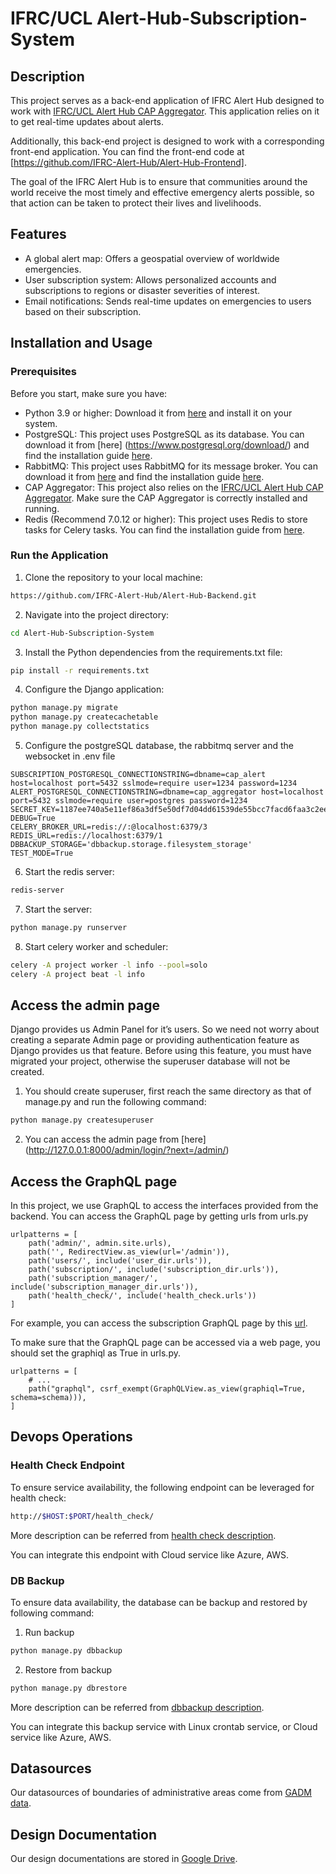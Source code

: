 # IFRC/UCL Alert-Hub-Subscription-System

## Description

This project serves as a back-end application of IFRC Alert Hub designed to work with [IFRC/UCL
Alert Hub CAP Aggregator](https://github.com/IFRC-Alert-Hub/Alert-Hub-CAP-Aggregator).
This application relies on it to get real-time updates about alerts.

Additionally, this back-end project is designed to work with a corresponding front-end application.
You can find the front-end code at [https://github.com/IFRC-Alert-Hub/Alert-Hub-Frontend].

The goal of the IFRC Alert Hub is to ensure that communities around the world receive the most
timely and effective emergency alerts possible, so that action can be taken to protect their lives
and livelihoods.

## Features

- A global alert map: Offers a geospatial overview of worldwide emergencies.
- User subscription system: Allows personalized accounts and subscriptions to regions or disaster
  severities of interest.
- Email notifications: Sends real-time updates on emergencies to users based on their subscription.

## Installation and Usage

### Prerequisites

Before you start, make sure you have:

- Python 3.9 or higher: Download it from [here](https://www.python.org/downloads/) and install
  it on your system.
- PostgreSQL: This project uses PostgreSQL as its database. You can download it from [here]
  (https://www.postgresql.org/download/) and find the installation
  guide [here](https://www.postgresql.org/docs/10/installation.html).
- RabbitMQ: This project uses RabbitMQ for its message broker. You can download it
  from [here](https://www.rabbitmq.com/download.html) and find the installation
  guide [here](https://www.rabbitmq.com/install-guide.html).
- CAP Aggregator: This project also relies on
  the [IFRC/UCL Alert Hub CAP Aggregator](https://github.com/IFRC-Alert-Hub/Alert-Hub-CAP-Aggregator).
  Make sure the CAP Aggregator is correctly installed and running.
- Redis (Recommend 7.0.12 or higher): This project uses Redis to store tasks for Celery tasks. 
  You can find the installation guide from [here](https://redis.io/docs/getting-started/installation/).

### Run the Application

1. Clone the repository to your local machine:

```bash
https://github.com/IFRC-Alert-Hub/Alert-Hub-Backend.git
```

2. Navigate into the project directory:

```bash
cd Alert-Hub-Subscription-System
```

3. Install the Python dependencies from the requirements.txt file:

```bash
pip install -r requirements.txt
```

4. Configure the Django application:

```bash
python manage.py migrate
python manage.py createcachetable
python manage.py collectstatics
```

5. Configure the postgreSQL database, the rabbitmq server and the websocket in .env file
```
SUBSCRIPTION_POSTGRESQL_CONNECTIONSTRING=dbname=cap_alert host=localhost port=5432 sslmode=require user=1234 password=1234
ALERT_POSTGRESQL_CONNECTIONSTRING=dbname=cap_aggregator host=localhost port=5432 sslmode=require user=postgres password=1234
SECRET_KEY=1187ee740a5e11ef86a3df5e50df7d04dd61539de55bcc7facd6faa3c2ee69e3
DEBUG=True
CELERY_BROKER_URL=redis://:@localhost:6379/3
REDIS_URL=redis://localhost:6379/1
DBBACKUP_STORAGE='dbbackup.storage.filesystem_storage'
TEST_MODE=True
```

6. Start the redis server:
```bash
redis-server
```

7. Start the server:
```bash
python manage.py runserver
```

8. Start celery worker and scheduler:
```bash
celery -A project worker -l info --pool=solo
celery -A project beat -l info
```

## Access the admin page

Django provides us Admin Panel for it’s users. 
So we need not worry about creating a separate Admin page or providing authentication feature 
as Django provides us that feature. 
Before using this feature, you must have migrated your project, otherwise the superuser database will not be created.

1. You should create superuser, first reach the same directory as that of manage.py and run the following command:
```bash
python manage.py createsuperuser
```

2. You can access the admin page 
   from [here] (http://127.0.0.1:8000/admin/login/?next=/admin/)

## Access the GraphQL page

In this project, we use GraphQL to access the interfaces provided from the backend.
You can access the GraphQL page by getting urls from urls.py

```
urlpatterns = [
    path('admin/', admin.site.urls),
    path('', RedirectView.as_view(url='/admin')),
    path('users/', include('user_dir.urls')),
    path('subscription/', include('subscription_dir.urls')),
    path('subscription_manager/', include('subscription_manager_dir.urls')),
    path('health_check/', include('health_check.urls'))
]
```

For example, you can access the subscription GraphQL page 
by this [url](http://127.0.0.1:8000/subscription/graphql).

To make sure that the GraphQL page can be accessed via a web page,
you should set the graphiql as True in urls.py.
```
urlpatterns = [
    # ...
    path("graphql", csrf_exempt(GraphQLView.as_view(graphiql=True, schema=schema))),
]
```

## Devops Operations

### Health Check Endpoint

To ensure service availability, the following endpoint can be leveraged for health check:

```bash
http://$HOST:$PORT/health_check/
```

More description can be referred from [health check description](documents/health_check.md).

You can integrate this endpoint with Cloud service like Azure, AWS.

### DB Backup

To ensure data availability, the database can be backup and restored by following command:

1. Run backup
```bash
python manage.py dbbackup
```

2. Restore from backup
```bash
python manage.py dbrestore
```

More description can be referred from [dbbackup description](documents/dbbackup.md).

You can integrate this backup service with Linux crontab service, 
or Cloud service like Azure, AWS.

## Datasources
Our datasources of boundaries of administrative areas come from [GADM data](https://gadm.org/data.html).

## Design Documentation
Our design documentations are stored in [Google Drive](https://drive.google.com/drive/folders/1nMoEtwBAnaMjTywjXBGRNS1OZD4mPgUo).
